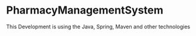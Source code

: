 # PharmacyManagementSystem
This Development is using the Java, Spring, Maven and other technologies
